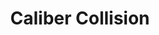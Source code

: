 ---
title: "Caliber Collision"
url: /denver/caliber-collision-east-66th-avenue/
shop: car repair
---